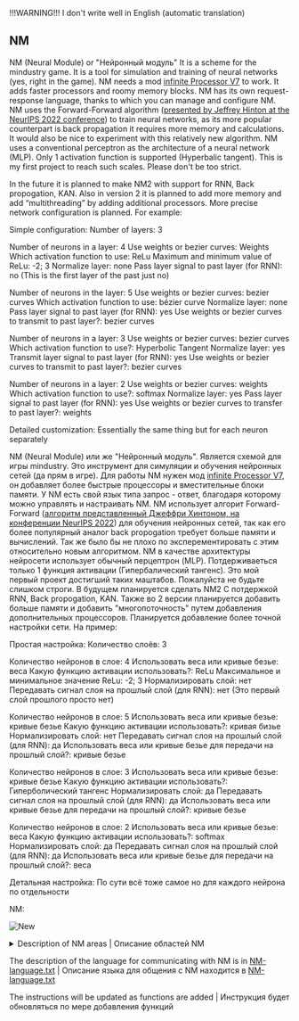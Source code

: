 !!!WARNING!!! 
I don't write well in English (automatic translation)


## NM

NM (Neural Module) or "Нейронный модуль"
It is a scheme for the mindustry game.
It is a tool for simulation and training of neural networks (yes, right in the game).
NM needs a mod [infinite Processor V7](https://github.com/freezemandu/infinite-processor) to work. It adds faster processors and roomy memory blocks.
NM has its own request-response language, thanks to which you can manage and configure NM.
NM uses the Forward-Forward algorithm ([presented by Jeffrey Hinton at the NeurIPS 2022 conference](https://arxiv.org/abs/2212.13345))
to train neural networks, as its more popular counterpart is back propagation
it requires more memory and calculations. It would also be nice to experiment with this relatively new algorithm.
NM uses a conventional perceptron as the architecture of a neural network (MLP). Only 1 activation function is supported (Hyperbalic tangent).
This is my first project to reach such scales. Please don't be too strict.

In the future it is planned to make NM2 with support for RNN, Back propogation, KAN. 
Also in version 2 it is planned to add more memory and add “multithreading” by adding additional processors. 
More precise network configuration is planned. 
For example:

Simple configuration:
Number of layers: 3

Number of neurons in a layer: 4
Use weights or bezier curves: Weights
Which activation function to use: ReLu
Maximum and minimum value of ReLu: -2; 3
Normalize layer: none
Pass layer signal to past layer (for RNN): no (This is the first layer of the past just no)

Number of neurons in the layer: 5
Use weights or bezier curves: bezier curves
Which activation function to use: bézier curve
Normalize layer: none
Pass layer signal to past layer (for RNN): yes
Use weights or bezier curves to transmit to past layer?: bezier curves

Number of neurons in a layer: 3
Use weights or bezier curves: bezier curves
Which activation function to use?: Hyperbolic Tangent
Normalize layer: yes
Transmit layer signal to past layer (for RNN): yes
Use weights or bezier curves to transmit to past layer?: bezier curves

Number of neurons in a layer: 2
Use weights or bezier curves: weights
Which activation function to use?: softmax
Normalize layer: yes
Pass layer signal to past layer (for RNN): yes
Use weights or bezier curves to transfer to past layer?: weights

Detailed customization:
Essentially the same thing but for each neuron separately


NM (Neural Module) или же "Нейронный модуль".
Является схемой для игры mindustry.
Это инструмент для симуляции и обучения нейронных сетей (да прям в игре).
Для работы NM нужен мод [infinite Processor V7](https://github.com/freezemandu/infinite-processor), он добавляет более быстрые процессоры и вместительные блоки памяти.
У NM есть свой язык типа запрос - ответ, благодаря которому можно управлять и настраивать NM.
NM использует алгорит Forward-Forward ([алгоритм представленный Джеффри Хинтоном, на конференции NeurIPS 2022](https://arxiv.org/abs/2212.13345))
для обучения нейронных сетей, так как его более популярный аналог back propogation
требует больше памяти и вычислений. Так же было бы не плохо по эксперементировать с этим относительно новым алгоритмом.
NM в качестве архитектуры нейросети использует обычный перцептрон (MLP). Потдерживаеться только 1 функция активации (Гипербалический тангенс).
Это мой первый проект достигший таких маштабов. Пожалуйста не будьте слишком строги.
В будущем планируется сделать NM2 С потдержкой RNN, Back propogation, KAN. 
Также во 2 версии планируется добавить больше памяти и добавить "многопоточность" путем добавления дополнительных процессоров. 
Планируется добавление более точной настройки сети. 
На пример:

Простая настройка:
Количество слоёв: 3

Количество нейронов в слое: 4
Использовать веса или кривые безье: веса
Какую функцию активации использовать?: ReLu
Максимальное и минимальное значение ReLu: -2; 3
Нормализировать слой: нет
Передавать сигнал слоя на прошлый слой (для RNN): нет (Это первый слой прошлого просто нет)

Количество нейронов в слое: 5
Использовать веса или кривые безье: кривые безье
Какую функцию активации использовать?: кривая бизье
Нормализировать слой: нет
Передавать сигнал слоя на прошлый слой (для RNN): да
Использовать веса или кривые безье для передачи на прошлый слой?: кривые безье

Количество нейронов в слое: 3
Использовать веса или кривые безье: кривые безье
Какую функцию активации использовать?: Гиперболический тангенс
Нормализировать слой: да
Передавать сигнал слоя на прошлый слой (для RNN): да
Использовать веса или кривые безье для передачи на прошлый слой?: кривые безье

Количество нейронов в слое: 2
Использовать веса или кривые безье: веса
Какую функцию активации использовать?: softmax
Нормализировать слой: да
Передавать сигнал слоя на прошлый слой (для RNN): да
Использовать веса или кривые безье для передачи на прошлый слой?: веса

Детальная настройка:
По сути всё тоже самое но для каждого нейрона по отдельности

NM:


![New](https://github.com/Zeleniykustik/NM/assets/126210243/1ff7ce06-c08f-4f2e-b321-7885306150fb)


<details>

<summary>Description of NM areas | Описание областей NM</summary>

| | EN | RU |
| --- | --- | --- |
| I | The memory block into which the request is entered | Блок памяти в который вводится запрос |
| O | A block of memory from which a massive response is usually output | Блок памяти из которого обычно выводится массивный ответ |
| NN | The array in which the neural network is stored | Массив в котором хранится нейронная сеть |
| DS | The array in which the Dataset is stored | Массив в котором хранится Датасет |
| NSc | This is a block for communicating with NS | Это блок для общения с NS |
| MLc | This is a block for communicating with ML | Это блок для общения с ML |
| NSr | This is NS RAM for neural network simulation | Это оперативная память NS для симуляции нейронных сетей |
| MLCB | This is the clipboard and RAM ML | Это буфер обмена и оперативная память ML |
| | | |
| T | The processor is a terminal that verifies the correctness of the request and automates the input of some variables for training | Процессор терминал, проверяющий правильность запроса и автоматизирующий ввод некоторых переменных для обучения |
| ML | The processor responsible for machine learning and working with data | Процессор отвечающий за машинное обучение и работу с данными |
| NS | The processor responsible for the simulation of neural networks  | Процессор отвечающий за симуляцию нейронных сетей |
</details>




The description of the language for communicating with NM is in [NM-language.txt](https://github.com/Zeleniykustik/NM/blob/main/NM-language.txt) |
Описание языка для общения с NM находится в [NM-language.txt](https://github.com/Zeleniykustik/NM/blob/main/NM-language.txt)

The instructions will be updated as functions are added |
Инструкция будет обновляться по мере добавления функций
